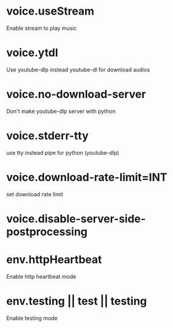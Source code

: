 # voice.useStream
Enable stream to play music

# voice.ytdl
Use youtube-dlp instead youtube-dl for download audios

# voice.no-download-server
Don't make youtube-dlp server with python

# voice.stderr-tty
use tty instead pipe for python (youtube-dlp)

# voice.download-rate-limit=INT
set download rate limit

# voice.disable-server-side-postprocessing

# env.httpHeartbeat
Enable http heartbeat mode  

# env.testing || test || testing
Enable testing mode
